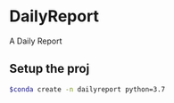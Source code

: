 # DailyReport
A Daily Report


## Setup the proj
```bash
$conda create -n dailyreport python=3.7
```